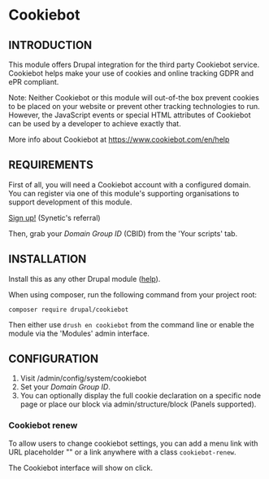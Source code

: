Cookiebot
=========

## INTRODUCTION

This module offers Drupal integration for the third party Cookiebot service.
Cookiebot helps make your use of cookies and online tracking GDPR and ePR
compliant.

Note: Neither Cookiebot or this module will out-of-the box prevent cookies to be
placed on your website or prevent other tracking technologies to run. However,
the JavaScript events or special HTML attributes of Cookiebot can be used by a
developer to achieve exactly that.

More info about Cookiebot at https://www.cookiebot.com/en/help

## REQUIREMENTS

First of all, you will need a Cookiebot account with a configured domain.
You can register via one of this module's supporting organisations to support
development of this module.

[Sign up!](https://manage.cookiebot.com/goto/signup?rid=0N85W)
(Synetic's referral)

Then, grab your _Domain Group ID_ (CBID) from the 'Your scripts' tab.

## INSTALLATION

Install this as any other Drupal module
([help](https://www.drupal.org/docs/7/extend/installing-modules)).

When using composer, run the following command from your project root:

`composer require drupal/cookiebot`

Then either use `drush en cookiebot` from the command line or enable the module
via the 'Modules' admin interface.

## CONFIGURATION

1. Visit /admin/config/system/cookiebot
1. Set your _Domain Group ID_.
1. You can optionally display the full cookie declaration on a specific node
   page or place our block via admin/structure/block (Panels supported).

### Cookiebot renew

To allow users to change cookiebot settings, you can add a menu link with
URL placeholder "<cookiebot-renew>" or a link anywhere with a class
`cookiebot-renew`.

The Cookiebot interface will show on click.
